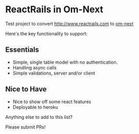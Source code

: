 # ReactRails in Om-Next

Test project to convert http://www.reactrails.com to [om-next](https://github.com/omcljs/om/wiki/Quick-Start-(om.next))

Here's the key functionality to support:

## Essentials
* Simple, single table model with no authentication.
* Handling async calls
* Simple validations, server and/or client

## Nice to Have
* Nice to show off some react features
* Deployable to heroku

Anything else to add to this list?

Please submit PRs!
